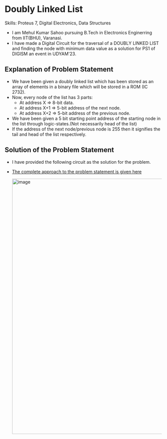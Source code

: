 # Doubly Linked List

Skills: Proteus 7, Digital Electronics, Data Structures

- I am Mehul Kumar Sahoo pursuing B.Tech in Electronics Enginerring from IIT(BHU), Varanasi.
- I have made a Digital Circuit for the traversal of a DOUBLY LINKED LIST and finding the node with minimum data value as a solution for PS1 of DIGISM an event in UDYAM'23.

## Explanation of Problem Statement

- We have been given a doubly linked list which has been stored as an array of elements in a binary file which will be stored in a ROM (IC 2732).
- Now, every node of the list has 3 parts:
    - At address X => 8-bit data.
    - At address X+1 => 5-bit address of the next node.
    - At address X+2 => 5-bit address of the previous node.
- We have been given a 5 bit starting point address of the starting node in the list through logic-states.(Not necessarily head of the list)
- If the address of the next node/previous node is 255 then it signifies the tail and head of the list respectively.

## Solution of the Problem Statement

- I have provided the following circuit as the solution for the problem.
- [The complete approach to the problem statement is given here]()

  <img width="821" alt="image" src="https://github.com/Mehul-Kumar-Sahoo/Doubly-Linked-List/assets/93527557/fe208362-b277-4bcd-9516-a99e72e33c74">
